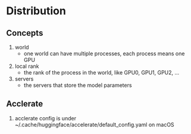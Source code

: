 # Distribution

## Concepts
1. world
    - one world can have multiple processes, each process means one GPU
2. local rank
    - the rank of the process in the world, like GPU0, GPU1, GPU2, ...
3. servers
    - the servers that store the model parameters

## Acclerate
1. acclerate config is under 
    ~/.cache/huggingface/accelerate/default_config.yaml on macOS
